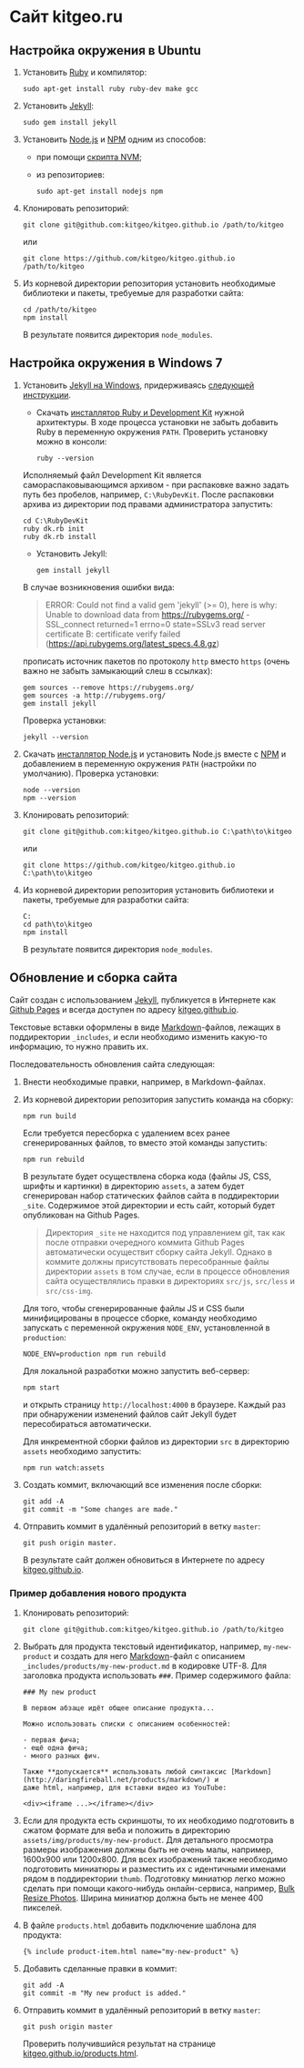 # Сайт kitgeo.ru

## Настройка окружения в Ubuntu

1. Установить [Ruby](https://github.com/ruby/ruby) и компилятор:

       sudo apt-get install ruby ruby-dev make gcc

2. Установить [Jekyll](http://jekyllrb.com):

       sudo gem install jekyll

3. Установить [Node.js](http://nodejs.org) и [NPM](http://npmjs.com) одним из способов:

   - при помощи [скрипта NVM](https://github.com/creationix/nvm);
     
   - из репозиториев:

         sudo apt-get install nodejs npm

4. Клонировать репозиторий:

       git clone git@github.com:kitgeo/kitgeo.github.io /path/to/kitgeo

   или

       git clone https://github.com/kitgeo/kitgeo.github.io /path/to/kitgeo

5. Из корневой директории репозитория установить необходимые библиотеки и пакеты, требуемые для разработки сайта:

       cd /path/to/kitgeo
       npm install

   В результате появится директория `node_modules`.

## Настройка окружения в Windows 7

1. Установить [Jekyll на Windows](http://jekyllrb.com/docs/windows/), придерживаясь
[следующей инструкции](http://jekyll-windows.juthilo.com/).

   - Скачать [инсталлятор Ruby и Development Kit](http://rubyinstaller.org/downloads/) нужной архитектуры.
   В ходе процесса установки не забыть добавить Ruby в переменную окружения `PATH`. Проверить установку можно в
   консоли:

         ruby --version

   Исполняемый файл Development Kit является самораспаковывающимся архивом - при распаковке важно задать путь
   без пробелов, например, `C:\RubyDevKit`. После распаковки архива из директории под правами администратора запустить:

       cd C:\RubyDevKit
       ruby dk.rb init
       ruby dk.rb install

   - Установить Jekyll:

         gem install jekyll

   В случае возникновения ошибки вида:

   > ERROR:  Could not find a valid gem 'jekyll' (>= 0), here is why:
   >          Unable to download data from https://rubygems.org/ -
   > SSL_connect returned=1 errno=0 state=SSLv3 read server certificate B:
   > certificate verify failed (https://api.rubygems.org/latest_specs.4.8.gz)

   прописать источник пакетов по протоколу `http` вместо `https` (очень важно не забыть замыкающий слеш в ссылках):

       gem sources --remove https://rubygems.org/
       gem sources -a http://rubygems.org/
       gem install jekyll

   Проверка установки:

       jekyll --version

2. Скачать [инсталлятор Node.js](http://nodejs.org/) и установить Node.js вместе с [NPM](http://npmjs.com) и
добавлением в переменную окружения `PATH` (настройки по умолчанию). Проверка установки:

       node --version
       npm --version

3. Клонировать репозиторий:

       git clone git@github.com:kitgeo/kitgeo.github.io C:\path\to\kitgeo

   или

       git clone https://github.com/kitgeo/kitgeo.github.io C:\path\to\kitgeo

4. Из корневой директории репозитория установить библиотеки и пакеты, требуемые для разработки сайта:

       C:
       cd path\to\kitgeo
       npm install

   В результате появится директория `node_modules`.

## Обновление и сборка сайта

Сайт создан с использованием [Jekyll](http://jekyllrb.com), публикуется в Интернете как
[Github Pages](https://pages.github.com/) и всегда доступен по адресу [kitgeo.github.io](http://kitgeo.github.io).

Текстовые вставки оформлены в виде [Markdown](http://daringfireball.net/products/markdown/)-файлов, лежащих в
поддиректории `_includes`, и если необходимо изменить какую-то информацию, то нужно править их.

Последовательность обновления сайта следующая:

1. Внести необходимые правки, например, в Markdown-файлах.

2. Из корневой директории репозитория запустить команда на сборку:

       npm run build
        
   Если требуется пересборка с удалением всех ранее сгенерированных файлов, то вместо этой команды запустить:

       npm run rebuild        

   В результате будет осуществлена сборка кода (файлы JS, CSS, шрифты и картинки) в директорию `assets`, а затем
   будет сгенерирован набор статических файлов сайта в поддиректории `_site`. Содержимое этой директории и есть
   сайт, который будет опубликован на Github Pages.
    
   > Директория `_site` не находится под управлением git, так как после отправки очередного коммита Github Pages
   > автоматически осуществит сборку сайта Jekyll. Однако в коммите должны присутствовать пересобранные файлы
   > директории `assets` в том случае, если в процессе обновления сайта осуществлялись правки в директориях
   > `src/js`, `src/less` и `src/css-img`.
    
   Для того, чтобы сгенерированные файлы JS и CSS были минифицированы в процессе сборке, команду необходимо
   запускать с переменной окружения `NODE_ENV`, установленной в `production`:
    
       NODE_ENV=production npm run rebuild

   Для локальной разработки можно запустить веб-сервер:
    
       npm start
            
   и открыть страницу `http://localhost:4000` в браузере. Каждый раз при обнаружении изменений файлов сайт Jekyll
   будет пересобираться автоматически.
    
   Для инкрементной сборки файлов из директории `src` в директорию `assets` необходимо запустить:
    
       npm run watch:assets

3. Создать коммит, включающий все изменения после сборки:

       git add -A
       git commit -m "Some changes are made."

4. Отправить коммит в удалённый репозиторий в ветку `master`:

       git push origin master.

   В результате сайт должен обновиться в Интернете по адресу [kitgeo.github.io](http://kitgeo.github.io).
    
### Пример добавления нового продукта
    
1. Клонировать репозиторий:
    
       git clone git@github.com:kitgeo/kitgeo.github.io /path/to/kitgeo 

2. Выбрать для продукта текстовый идентификатор, например, `my-new-product` и создать для него [Markdown](http://daringfireball.net/products/markdown/)-файл
с описанием `_includes/products/my-new-product.md` в кодировке UTF-8. Для заголовка продукта использовать `###`. Пример
содержимого файла:

       ### My new product
        
       В первом абзаце идёт общее описание продукта...
        
       Можно использовать списки с описанием особенностей:
        
       - первая фича;
       - ещё одна фича;
       - много разных фич.
    
       Также **допускается** использовать любой синтаксис [Markdown](http://daringfireball.net/products/markdown/) и
       даже html, например, для вставки видео из YouTube:
        
       <div><iframe ...></iframe></div>

3. Если для продукта есть скриншоты, то их необходимо подготовить в сжатом формате для веба и положить в директорию
`assets/img/products/my-new-product`. Для детального просмотра размеры изображения должны быть не очень малы, например,
1600x900 или 1200x800. Для всех изображений также необходимо подготовить миниатюры и разместить их с идентичными именами
рядом в поддиректории `thumb`. Подготовку миниатюр легко можно сделать при помощи какого-нибудь онлайн-сервиса,
например, [Bulk Resize Photos](https://bulkresizephotos.com/). Ширина миниатюр должна быть не менее 400 пикселей.

4. В файле `products.html` добавить подключение шаблона для продукта:

       {% include product-item.html name="my-new-product" %}

5. Добавить сделанные правки в коммит:

       git add -A
       git commit -m "My new product is added."
        
6. Отправить коммит в удалённый репозиторий в ветку `master`:

       git push origin master
        
    Проверить получившийся результат на странице [kitgeo.github.io/products.html](http://kitgeo.github.io/products.html).
